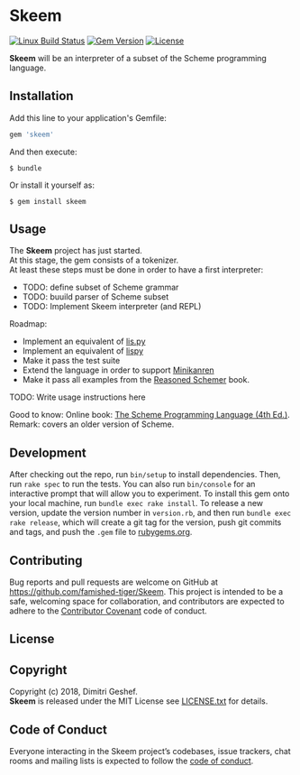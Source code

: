 # Skeem
[![Linux Build Status](https://travis-ci.org/famished-tiger/SRL-Ruby.svg?branch=master)](https://travis-ci.org/famished-tiger/SRL-Ruby)
[![Gem Version](https://badge.fury.io/rb/skeem.svg)](https://badge.fury.io/rb/skeem)
[![License](https://img.shields.io/badge/license-MIT-brightgreen.svg?style=flat)](https://github.com/famished-tiger/Skeem/blob/master/LICENSE.txt)

__Skeem__ will be an interpreter of a subset of the Scheme programming language.


## Installation

Add this line to your application's Gemfile:

```ruby
gem 'skeem'
```

And then execute:

    $ bundle

Or install it yourself as:

    $ gem install skeem

## Usage

The __Skeem__ project has just started.  
At this stage, the gem consists of a tokenizer.  
At least these steps must be done in order to have a first interpreter:
- TODO: define subset of Scheme grammar
- TODO: buuild parser of Scheme subset
- TODO: Implement Skeem interpreter (and REPL)

Roadmap:
- Implement an equivalent of [lis.py](http://www.norvig.com/lispy.html)
- Implement an equivalent of [lispy](http://norvig.com/lispy2.html)
- Make it pass the test suite
- Extend the language in order to support [Minikanren](https://github.com/TheReasonedSchemer2ndEd/CodeFromTheReasonedSchemer2ndEd)
- Make it pass all examples from the [Reasoned Schemer](https://mitpress.mit.edu/books/reasoned-schemer-second-edition) book.

TODO: Write usage instructions here

Good to know:
Online book: [The Scheme Programming Language (4th Ed.)](https://www.scheme.com/tspl4/). Remark: covers an older version of Scheme.
  
## Development

After checking out the repo, run `bin/setup` to install dependencies.
Then, run `rake spec` to run the tests. You can also run `bin/console`
for an interactive prompt that will allow you to experiment.
To install this gem onto your local machine, run `bundle exec rake install`.
To release a new version, update the version number in `version.rb`, and then run `bundle exec rake release`,
which will create a git tag for the version, push git commits and tags, and push the `.gem` file to [rubygems.org](https://rubygems.org).

## Contributing

Bug reports and pull requests are welcome on GitHub at https://github.com/famished-tiger/Skeem.
This project is intended to be a safe, welcoming space for collaboration, and contributors are expected to adhere to the
[Contributor Covenant](http://contributor-covenant.org) code of conduct.

## License

Copyright
---------
Copyright (c) 2018, Dimitri Geshef.  
__Skeem__ is released under the MIT License see [LICENSE.txt](https://github.com/famished-tiger/Skeem/blob/master/LICENSE.txt) for details.

## Code of Conduct

Everyone interacting in the Skeem project’s codebases, issue trackers,
chat rooms and mailing lists is expected to follow the
[code of conduct](https://github.com/famished-tiger/Skeem/blob/master/CODE_OF_CONDUCT.md).
